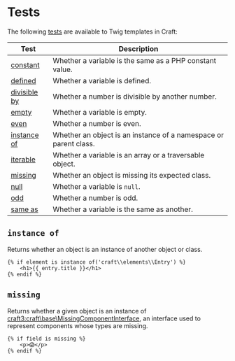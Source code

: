 # Tests

The following [tests](https://twig.symfony.com/doc/2.x/templates.html#test-operator) are available to Twig templates in Craft:

Test | Description
---- | -----------
[constant](https://twig.symfony.com/doc/2.x/tests/constant.html) | Whether a variable is the same as a PHP constant value.
[defined](https://twig.symfony.com/doc/2.x/tests/defined.html) | Whether a variable is defined.
[divisible by](https://twig.symfony.com/doc/2.x/tests/divisibleby.html) | Whether a number is divisible by another number.
[empty](https://twig.symfony.com/doc/2.x/tests/empty.html) | Whether a variable is empty.
[even](https://twig.symfony.com/doc/2.x/tests/even.html) | Whether a number is even.
[instance of](#instance-of) | Whether an object is an instance of a namespace or parent class.
[iterable](https://twig.symfony.com/doc/2.x/tests/iterable.html) | Whether a variable is an array or a traversable object.
[missing](#missing) | Whether an object is missing its expected class.
[null](https://twig.symfony.com/doc/2.x/tests/null.html) | Whether a variable is `null`.
[odd](https://twig.symfony.com/doc/2.x/tests/odd.html) | Whether a number is odd.
[same as](https://twig.symfony.com/doc/2.x/tests/sameas.html) | Whether a variable is the same as another.

## `instance of`

Returns whether an object is an instance of another object or class.

```twig
{% if element is instance of('craft\\elements\\Entry') %}
    <h1>{{ entry.title }}</h1>
{% endif %}
```

## `missing`

Returns whether a given object is an instance of <craft3:craft\base\MissingComponentInterface>, an interface used to represent components whose types are missing.

```twig
{% if field is missing %}
    <p>😱</p>
{% endif %}
```
